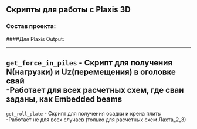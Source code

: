 ## Скрипты для работы с Plaxis 3D
### Состав проекта:
####Для Plaxis Output: 

---
`get_force_in_piles` - Скрипт для получения N(нагрузки) и Uz(перемещения) в оголовке свай  
-Работает для всех расчетных схем, где сваи заданы, как Embedded beams  
---
`get_roll_plate` - Скрипт для получения осадки и крена плиты  
-Работает не для всех случаев (только для расчетных схем Лахта_2_3)
